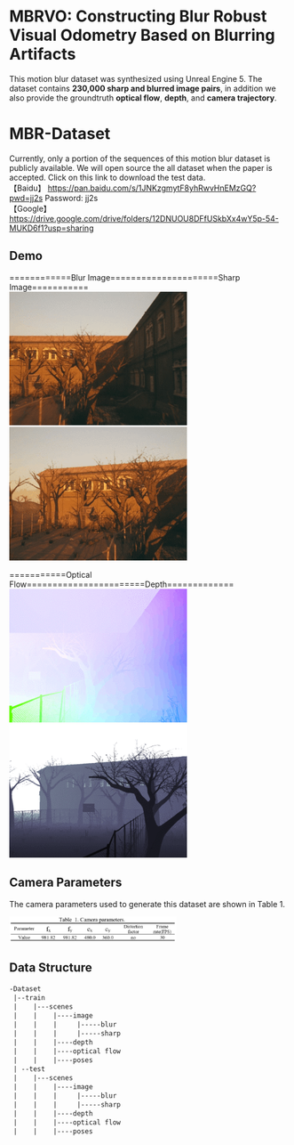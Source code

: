 # MBRVO: Constructing Blur Robust Visual Odometry Based on Blurring Artifacts  

  
This motion blur dataset was synthesized using Unreal Engine 5. The dataset contains **230,000 sharp and blurred image pairs**,
in addition we also provide the groundtruth **optical flow**, **depth**, and **camera trajectory**.  

  
# MBR-Dataset  

Currently, only a portion of the sequences of this motion blur dataset is publicly available. We will open source the all dataset when the paper is accepted.
 Click on this link to download the test data.  
【Baidu】  https://pan.baidu.com/s/1JNKzgmytF8yhRwvHnEMzGQ?pwd=jj2s     Password: jj2s  
【Google】 https://drive.google.com/drive/folders/12DNUOU8DFfUSkbXx4wY5p-54-MUKD6f1?usp=sharing

## Demo  
============Blur Image=====================Sharp Image===========  
![blur image](https://github.com/zhangcv123/MBRVO-Dataset/blob/main/demo_images/blur.gif)
![image](https://github.com/zhangcv123/MBRVO-Dataset/blob/main/demo_images/sharp.gif)  

  
===========Optical Flow=======================Depth=============  
![image](https://github.com/zhangcv123/MBRVO-Dataset/blob/main/demo_images/optical.gif) 
![image](https://github.com/zhangcv123/MBRVO-Dataset/blob/main/demo_images/depth.gif)



## Camera Parameters 

The camera parameters used to generate this dataset are shown in Table 1.

<img src="https://github.com/zhangcv123/MBRVO-Dataset/blob/main/demo_images/Camer_Parameters.png" width="60%">


## Data Structure  

```
-Dataset
 |--train
 |    |---scenes
 |    |    |----image
 |    |    |     |-----blur
 |    |    |     |-----sharp
 |    |    |----depth
 |    |    |----optical flow
 |    |    |----poses   
 | --test
 |    |---scenes
 |    |    |----image
 |    |    |     |-----blur
 |    |    |     |-----sharp
 |    |    |----depth
 |    |    |----optical flow
 |    |    |----poses 
```
